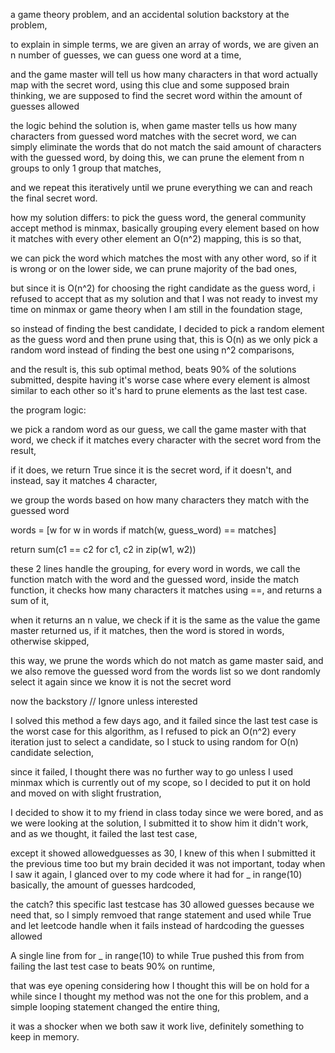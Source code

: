 a game theory problem, and an accidental solution
backstory at the problem,

to explain in simple terms, we are given an array of words,
we are given an n number of guesses, we can guess one word at a time,

and the game master will tell us how many characters in that word actually map with the secret word,
using this clue and some supposed brain thinking, we are supposed to find the secret word within the
amount of guesses allowed

the logic behind the solution is,
when game master tells us how many characters from guessed word matches with the secret word,
we can simply eliminate the words that do not match the said amount of characters with the guessed word,
by doing this, we can prune the element from n groups to only 1 group that matches,

and we repeat this iteratively until we prune everything we can and reach the final secret word.

how my solution differs:
to pick the guess word, the general community accept method is minmax,
basically grouping every element based on how it matches with every other element
an O(n^2) mapping, this is so that,

we can pick the word which matches the most with any other word,
so if it is wrong or on the lower side,
we can prune majority of the bad ones,

but since it is O(n^2) for choosing the right candidate as the guess word,
i refused to accept that as my solution and that I was not ready to invest my time on minmax or game theory when I am still in the foundation stage,

so instead of finding the best candidate,
I decided to pick a random element as the guess word and then prune using that, this is O(n) as
we only pick a random word instead of finding the best one using n^2 comparisons,

and the result is, this sub optimal method, beats 90% of the solutions submitted,
despite having it's worse case where every element is almost similar to each other so it's hard to prune elements
as the last test case.

the program logic:

we pick a random word as our guess,
we call the game master with that word,
we check if it matches every character with the secret word from the result,

if it does, we return True since it is the secret word,
if it doesn't, and instead, say it matches 4 character,

we group the words based on how many characters they match with the guessed word

words = [w for w in words if match(w, guess_word) == matches]

return sum(c1 == c2 for c1, c2 in zip(w1, w2))

these 2 lines handle the grouping,
for every word in words, we call the function match with the word and the guessed word,
inside the match function, it checks how many characters it matches using ==, and returns a sum of it,

when it returns an n value, we check if it is the same as the value the game master returned us,
if it matches, then the word is stored in words, otherwise skipped,

this way, we prune the words which do not match as game master said, and we also remove the guessed word from the words list so we dont randomly select it again since we know it is not the secret word

now the backstory // Ignore unless interested

I solved this method a few days ago, and it failed since the last test case is the worst case for this algorithm,
as I refused to pick an O(n^2) every iteration just to select a candidate, so I stuck to using random for O(n)
candidate selection,

since it failed, I thought there was no further way to go unless I used minmax which is currently out of my scope,
so I decided to put it on hold and moved on with slight frustration,

I decided to show it to my friend in class today since we were bored,
and as we were looking at the solution, I submitted it to show him it didn't work,
and as we thought, it failed the last test case,

except it showed allowedguesses as 30,
I knew of this when I submitted it the previous time too but my brain decided it was not important,
today when I saw it again, I glanced over to my code where it had
for \_ in range(10) basically, the amount of guesses hardcoded,

the catch? this specific last testcase has 30 allowed guesses because we need that,
so I simply remvoed that range statement and used while True
and let leetcode handle when it fails instead of hardcoding the guesses allowed

A single line from
for \_ in range(10) to while True
pushed this from from failing the last test case to beats 90% on runtime,

that was eye opening considering how I thought this will be on hold for a while since
I thought my method was not the one for this problem,
and a simple looping statement changed the entire thing,

it was a shocker when we both saw it work live, definitely something to keep in memory.
